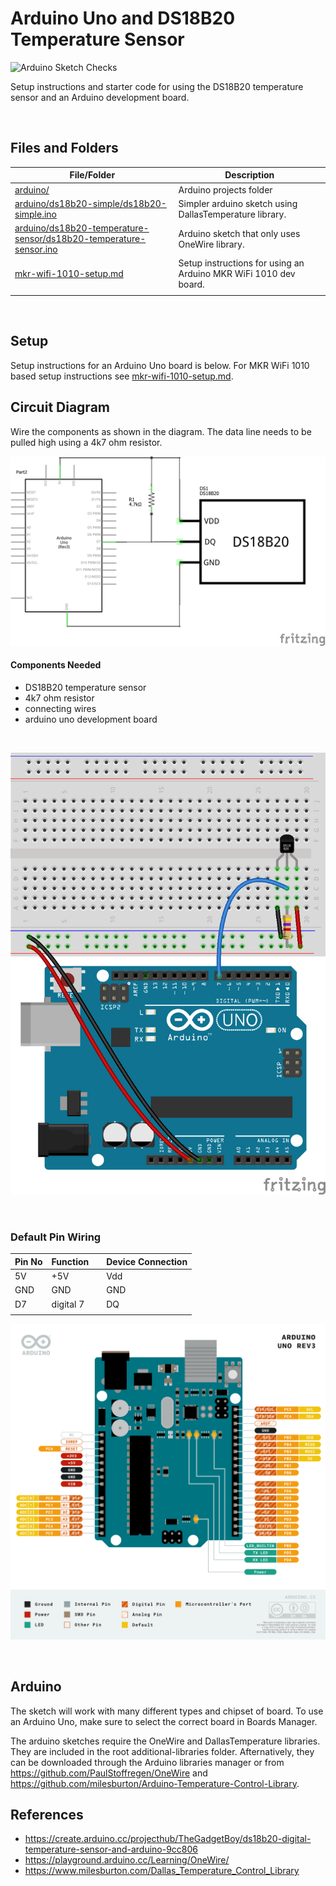 # Arduino Uno and DS18B20 Temperature Sensor

![Arduino Sketch Checks](../../../workflows/Arduino%20Sketch%20Checks/badge.svg)

Setup instructions and starter code for using the DS18B20 temperature sensor and an Arduino development board.

<br>

## Files and Folders

| File/Folder | Description |
|--- | --- |
| [arduino/](arduino/) | Arduino projects folder |
| [arduino/ds18b20-simple/ds18b20-simple.ino](arduino/ds18b20-simple/ds18b20-simple.ino) | Simpler arduino sketch using DallasTemperature library. |
| [arduino/ds18b20-temperature-sensor/ds18b20-temperature-sensor.ino](arduino/ds18b20-temperature-sensor/ds18b20-temperature-sensor.ino) | Arduino sketch that only uses OneWire library. |
| [mkr-wifi-1010-setup.md](mkr-wifi-1010-setup.md) | Setup instructions for using an Arduino MKR WiFi 1010 dev board. |
|  |  |

<br>

## Setup

Setup instructions for an Arduino Uno board is below. For MKR WiFi 1010 based setup instructions see [mkr-wifi-1010-setup.md](mkr-wifi-1010-setup.md).

## Circuit Diagram
Wire the components as shown in the diagram. The data line needs to be pulled high using a 4k7 ohm resistor.

![circuit diagram](assets/uno-ds18b20-temp-sensor-circuit-diagram_schem.png)

#### Components Needed
* DS18B20 temperature sensor
* 4k7 ohm resistor
* connecting wires
* arduino uno development board

<br />

![breadboard diagram](assets/uno-ds18b20-temp-sensor-circuit-diagram_bb.png)

<br />

### Default Pin Wiring

| Pin No | Function |  | Device Connection |
| --- | --- | --- | --- |
| 5V | +5V |  | Vdd |
| GND | GND |  | GND |
| D7 | digital 7 |  | DQ |
|  |  |  |  |

![pin diagram](assets/Pinout-UNOrev3_latest.png)

<br>

## Arduino

The sketch will work with many different types and chipset of board. To use an Arduino Uno, make sure to select the correct board in Boards Manager.

The arduino sketches require the OneWire and DallasTemperature libraries. They are included in the root additional-libraries folder. Afternatively, they can be downloaded through the Arduino libraries manager or from https://github.com/PaulStoffregen/OneWire and https://github.com/milesburton/Arduino-Temperature-Control-Library.


## References

* https://create.arduino.cc/projecthub/TheGadgetBoy/ds18b20-digital-temperature-sensor-and-arduino-9cc806
* https://playground.arduino.cc/Learning/OneWire/
* https://www.milesburton.com/Dallas_Temperature_Control_Library
